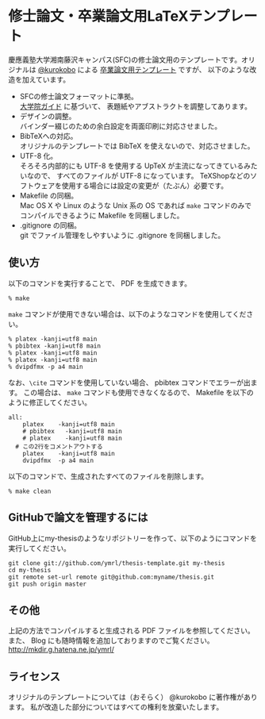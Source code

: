 修士論文・卒業論文用LaTeXテンプレート
=====================================

慶應義塾大学湘南藤沢キャンパス(SFC)の修士論文用のテンプレートです。オリジナルは
[@kurokobo](http://twitter.com/kurokobo) による
[卒業論文用テンプレート](http://wiki.kurokobo.com/index.php?LaTeX) ですが、
以下のような改造を加えています。

* SFCの修士論文フォーマットに準拠。  
  [大学院ガイド](http://www.sfc.keio.ac.jp/students_mag/class/mag_guide/index.html) に基づいて、
  表題紙やアブストラクトを調整してあります。
* デザインの調整。  
  バインダー綴じのための余白設定を両面印刷に対応させました。
* BibTeXへの対応。  
  オリジナルのテンプレートでは BibTeX を使えないので、対応させました。
* UTF-8 化。  
  そろそろ内部的にも UTF-8 を使用する UpTeX が主流になってきているみたいなので、
  すべてのファイルが UTF-8 になっています。
  TeXShopなどのソフトウェアを使用する場合には設定の変更が（たぶん）必要です。
* Makefile の同梱。  
  Mac OS X や Linux のような Unix 系の OS であれば `make` 
  コマンドのみでコンパイルできるように Makefile を同梱しました。
* .gitignore の同梱。  
  git でファイル管理をしやすいように .gitignore を同梱しました。

使い方
-----
以下のコマンドを実行することで、 PDF を生成できます。

    % make

`make` コマンドが使用できない場合は、以下のようなコマンドを使用してください。

    % platex -kanji=utf8 main
    % pbibtex -kanji=utf8 main
    % platex -kanji=utf8 main
    % platex -kanji=utf8 main
    % dvipdfmx -p a4 main

なお、`\cite` コマンドを使用していない場合、 pbibtex コマンドでエラーが出ます。
この場合は、 `make` コマンドも使用できなくなるので、 Makefile を以下のように修正してください。

    all:
    	platex    -kanji=utf8 main
    	# pbibtex   -kanji=utf8 main 
    	# platex    -kanji=utf8 main 
      # この2行をコメントアウトする
    	platex    -kanji=utf8 main
    	dvipdfmx  -p a4 main

以下のコマンドで、生成されたすべてのファイルを削除します。

    % make clean

GitHubで論文を管理するには
----------------------
GitHub上にmy-thesisのようなリポジトリーを作って、以下のようにコマンドを実行してください。

    git clone git://github.com/ymrl/thesis-template.git my-thesis
    cd my-thesis
    git remote set-url remote git@github.com:myname/thesis.git
    git push origin master


その他
-----
上記の方法でコンパイルすると生成される PDF ファイルを参照してください。
また、 Blog にも随時情報を追加しておりますのでご覧ください。
http://mkdir.g.hatena.ne.jp/ymrl/

ライセンス
---------
オリジナルのテンプレートについては（おそらく） @kurokobo 
に著作権があります。
私が改造した部分についてはすべての権利を放棄いたします。
